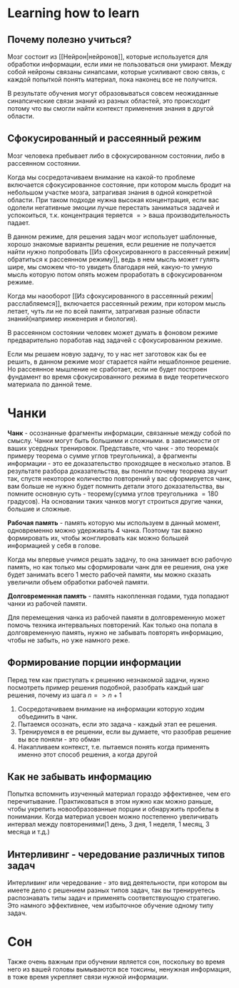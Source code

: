 # Learning how to learn
## Почему полезно учиться?
Мозг состоит из [[Нейрон|нейронов]], которые используется для обработки информации, если ими не пользоваться они умирают. Между собой нейроны связаны синапсами, которые усиливают свою связь, с каждой попыткой понять материал, пока наконец все не получится.

В результате обучения могут образовываться совсем неожиданные синапсические связи знаний из разных областей, это происходит потому что вы смогли найти контекст применения знания в другой области.

## Сфокусированный и рассеянный режим
Мозг человека пребывает либо в сфокусированном состоянии, либо в рассеянном состоянии. 

Когда мы сосредотачиваем внимание на какой-то проблеме включается сфокусированное состояние, при котором мысль бродит на небольшом участке мозга, затрагивая знания в одной конкретной области. При таком подходе нужна высокая концентрация, если вас одолели негативные эмоции лучше перестать заниматься задачей и успокоиться, т.к. концентрация теряется $=>$ ваша производительность падает.

В данном режиме, для решения задач мозг использует шаблонные, хорошо знакомые варианты решения, если решение не получается найти нужно попробовать [[Из сфокусированного в рассеянный режим|обратиться к рассеянном режиму]], ведь в нем мысль может гулять шире,  мы сможем что-то увидеть благодаря ней, какую-то умную мысль которую потом опять можем проработать в сфокусированном режиме.

Когда мы наооборот [[Из сфокусированного в рассеянный режим|расслабляемся]], включается рассеянный режим, при котором мысль летает, чуть ли не по всей памяти, затрагивая разные области знаний(например инженерия и биология).

В рассеянном состоянии человек может думать в фоновом режиме предварительно поработав над задачей с сфокусированном режиме. 

Если мы решаем новую задачу, то у нас нет заготовок как бы ее решить, в данном режиме мозг старается найти нешаблонное решение. Но рассеянное мышление не сработает, если не будет построен фундамент во время сфокусированного режима в виде теоретического материала по данной теме.

# Чанки
**Чанк** - осознанные фрагменты информации, связанные между собой по смыслу. Чанки могут быть большими и сложными. в зависимости от ваших усердных тренировок. Представьте, что чанк - это теорема(к примеру теорема о сумме углов треугольника), а фрагменты информации - это ее доказательство проходящее в несколько этапов. В результате разбора доказательства, вы поняли почему теорема звучит так, спустя некоторое количество повторений у вас сформируется чанк, вам больше не нужно будет помнить детали этого доказательства, вы помните основную суть - теорему(сумма углов треугольника $=180$ градусов). На основании таких чанков могут строиться другие чанки, большие и сложные.

**Рабочая память** - память которую мы используем в данный момент,  одновременно можно удерживать 4 чанка. Поэтому так важно формировать их, чтобы жонглировать как можно большей информацией у себя в голове.

Когда мы впервые учимся решать задачу, то она занимает всю рабочую память, но как только мы сформировали чанк для ее решения, она уже будет занимать всего 1 место рабочей памяти, мы можно сказать увеличили объем обработки рабочей памяти.

**Долговременная память** - память накопленная годами, туда попадают чанки из рабочей памяти. 

Для перемещения чанка из рабочей памяти в долговременную может помочь техника интервальных повторений. Как только она попала в долговременную память, нужно не забывать повторять информацию, чтобы не забыть, но уже намного реже.

## Формирование порции информации
Перед тем как приступать к решению незнакомой задачи, нужно посмотреть пример решения подобной, разобрать каждый шаг решения, почему из шага $n=>n+1$

1. Сосредотачиваем внимание на информации которую ходим объединить в чанк.
2. Пытаемся осознать, если это задача - каждый этап ее решения.
3. Тренируемся в ее решении, если вы думаете, что разобрав решение вы все поняли - это обман
4. Накапливаем контекст, т.е. пытаемся понять когда применять именно этот способ решения, а когда другой

## Как не забывать информацию
Попытка вспомнить изученный материал гораздо эффективнее, чем его перечитывание. Практиковаться в этом нужно как можно раньше, чтобы укрепить новообразованные порции и обнаружить пробелы в понимании. Когда материал усвоен можно постепенно увеличивать интервал между повторениями(1 день, 3 дня, 1 неделя, 1 месяц, 3 месяца и т.д.)

## Интерливинг - чередование различных типов задач
Интерливинг или чередование - это вид деятельности, при котором вы имеете дело с решением разных типов задач, так вы тренируетесь распознавать типы задач и применять соответствующую стратегию. Это намного эффективнее, чем избыточное обучение одному типу задач.

# Сон
Также очень важным при обучении является сон, поскольку во время него из вашей головы вымываются все токсины, ненужная информация, в тоже время укрепляет связи нужной информации.